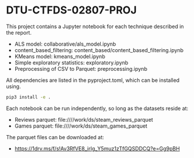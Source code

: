 # DTU-CTFDS-02807-PROJ

This project contains a Jupyter notebook for each technique described in the report.

- ALS model: collaborative/als_model.ipynb
- content_based_filtering: content_based/content_based_filtering.ipynb
- KMeans model: kmeans_model.ipynb
- Simple exploratory statistics: exploratory.ipynb
- Preprocessing of CSV to Parquet: preprocessing.ipynb

All dependencies are listed in the pyproject.toml, which can be installed using.
```bash
pip3 install -e .
```

Each notebook can be run independently, so long as the datasets reside at:
- Reviews parquet: file:////work/ds/steam_reviews_parquet
- Games parquet: file:////work/ds/steam_games_parquet

The parquet files can be downloaded at:
- https://1drv.ms/f/s!Av3RfVE8_irIg_Y5muz1zTfGQSDDCQ?e=Gg9pBH